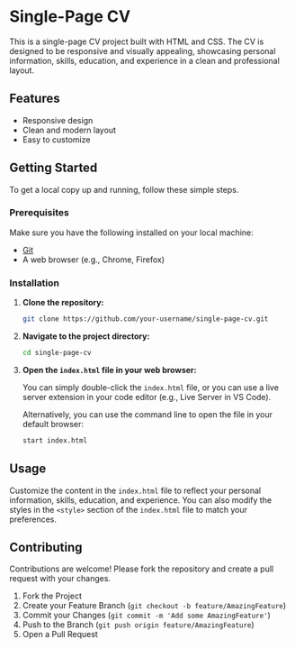 # Single-Page CV

This is a single-page CV project built with HTML and CSS. The CV is designed to be responsive and visually appealing, showcasing personal information, skills, education, and experience in a clean and professional layout.

## Features

- Responsive design
- Clean and modern layout
- Easy to customize

## Getting Started

To get a local copy up and running, follow these simple steps.

### Prerequisites

Make sure you have the following installed on your local machine:

- [Git](https://git-scm.com/)
- A web browser (e.g., Chrome, Firefox)

### Installation

1. **Clone the repository:**

    ```sh
    git clone https://github.com/your-username/single-page-cv.git
    ```

2. **Navigate to the project directory:**

    ```sh
    cd single-page-cv
    ```

3. **Open the `index.html` file in your web browser:**

    You can simply double-click the `index.html` file, or you can use a live server extension in your code editor (e.g., Live Server in VS Code).

    Alternatively, you can use the command line to open the file in your default browser:

    ```sh
    start index.html
    ```

## Usage

Customize the content in the `index.html` file to reflect your personal information, skills, education, and experience. You can also modify the styles in the `<style>` section of the `index.html` file to match your preferences.

## Contributing

Contributions are welcome! Please fork the repository and create a pull request with your changes.

1. Fork the Project
2. Create your Feature Branch (`git checkout -b feature/AmazingFeature`)
3. Commit your Changes (`git commit -m 'Add some AmazingFeature'`)
4. Push to the Branch (`git push origin feature/AmazingFeature`)
5. Open a Pull Request
